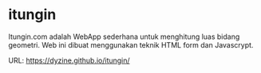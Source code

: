 # itungin
Itungin.com adalah WebApp sederhana untuk menghitung luas bidang geometri. Web ini dibuat menggunakan teknik HTML form dan Javascrypt.

URL: https://dyzine.github.io/itungin/
